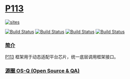 # [P113](https://github.com/OS-Q/P113)

[![sites](http://182.61.61.133/link/resources/OSQ.png)](http://www.OS-Q.com)

[![Build Status](https://github.com/OS-Q/P113/workflows/CI/badge.svg)](https://github.com/OS-Q/P113/actions/workflows/CI.yml)
[![Build Status](https://github.com/OS-Q/P113/workflows/CD/badge.svg)](https://github.com/OS-Q/P113/actions/workflows/CD.yml)
[![Build Status](https://circleci.com/gh/OS-Q/P113.svg?style=svg)](https://circleci.com/gh/OS-Q/P113)
[![Build Status](https://cloud.drone.io/api/badges/OS-Q/P113/status.svg)](https://cloud.drone.io/OS-Q/P113)

### [简介](https://github.com/OS-Q/P113/wiki)


[P113](https://github.com/OS-Q/P113) 框架用于动态适配平台芯片，统一底层调用框架接口。


### [源圈 OS-Q (Open Source & QA) ](http://www.OS-Q.com)
